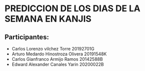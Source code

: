 # PREDICCION DE LOS DIAS DE LA SEMANA EN KANJIS

## Participantes: 
- Carlos Lorenzo vilchez Torre 20192701G
- Arturo Medardo Hinostroza Olivera 20191548K 
- Carlos Gianfranco Armijo Ramos 20142588B
- Edward Alexander Canales Yarin 20200022B

